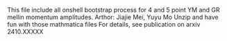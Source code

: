 This file include all onshell bootstrap process for 4 and 5 point YM and GR mellin momentum amplitudes. 
Arthor: Jiajie Mei, Yuyu Mo
Unzip and have fun with those mathmatica files
For details, see publication on arxiv 2410.XXXXX
